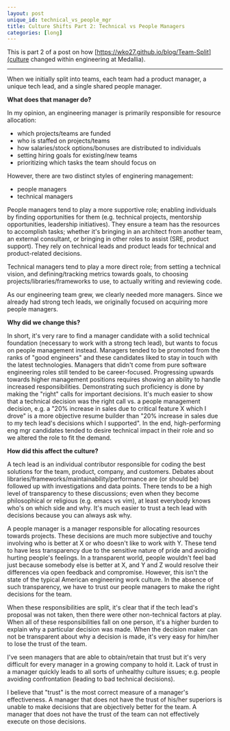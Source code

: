 ```yaml
---
layout: post
unique_id: technical_vs_people_mgr
title: Culture Shifts Part 2: Technical vs People Managers
categories: [long]
---
```


This is part 2 of a post on how [https://wko27.github.io/blog/Team-Split](culture changed within engineering at Medallia).

<hr/>

When we initially split into teams, each team had a product manager, a unique tech lead, and a single shared people manager.

**What does that manager do?**

In my opinion, an engineering manager is primarily responsible for resource allocation:
* which projects/teams are funded
* who is staffed on projects/teams
* how salaries/stock options/bonuses are distributed to individuals
* setting hiring goals for existing/new teams
* prioritizing which tasks the team should focus on

However, there are two distinct styles of enginering management:
* people managers
* technical managers

People managers tend to play a more supportive role; enabling individuals by finding opportunities for them (e.g. technical projects, mentorship opportunities, leadership initiatives).  They ensure a team has the resources to accomplish tasks; whether it's bringing in an architect from another team, an external consultant, or bringing in other roles to assist (SRE, product support).  They rely on technical leads and product leads for technical and product-related decisions.

Technical managers tend to play a more direct role; from setting a technical vision, and defining/tracking metrics towards goals, to choosing projects/libraries/frameworks to use, to actually writing and reviewing code.

As our engineering team grew, we clearly needed more managers.  Since we already had strong tech leads, we originally focused on acquiring more people managers.

**Why did we change this?**

In short, it's very rare to find a manager candidate with a solid technical foundation (necessary to work with a strong tech lead), but wants to focus on people management instead.  Managers tended to be promoted from the ranks of "good engineers" and these candidates liked to stay in touch with the latest technologies.  Managers that didn't come from pure software engineering roles still tended to be career-focused.  Progressing upwards towards higher management positions requires showing an ability to handle increased responsibilities.  Demonstrating such proficiency is done by making the "right" calls for important decisions.  It's much easier to show that a technical decision was the right call vs. a people management decision, e.g. a "20% increase in sales due to critical feature X which I drove" is a more objective resume builder than "20% increase in sales due to my tech lead's decisions which I supported".  In the end, high-performing eng mgr candidates tended to desire technical impact in their role and so we altered the role to fit the demand.

**How did this affect the culture?**

A tech lead is an individual contributor responsible for coding the best solutions for the team, product, company, and customers.  Debates about libraries/frameworks/maintainability/performance are (or should be) followed up with investigations and data points.  There tends to be a high level of transparency to these discussions; even when they become philosophical or religious (e.g. emacs vs vim), at least everybody knows who's on which side and why.  It's much easier to trust a tech lead with decisions because you can always ask why.

A people manager is a manager responsible for allocating resources towards projects.  These decisions are much more subjective and touchy involving who is better at X or who doesn't like to work with Y.  These tend to have less transparency due to the sensitive nature of pride and avoiding hurting people's feelings.  In a transparent world, people wouldn't feel bad just because somebody else is better at X, and Y and Z would resolve their differences via open feedback and compromise.  However, this isn't the state of the typical American engineering work culture.  In the absence of such transparency, we have to trust our people managers to make the right decisions for the team.

When these responsibilities are split, it's clear that if the tech lead's proposal was not taken, then there were other non-technical factors at play.  When all of these responsibilities fall on one person, it's a higher burden to explain why a particular decision was made.  When the decision maker can not be transparent about why a decision is made, it's very easy for him/her to lose the trust of the team.

I've seen managers that are able to obtain/retain that trust but it's very difficult for every manager in a growing company to hold it.  Lack of trust in a manager quickly leads to all sorts of unhealthy culture issues; e.g. people avoiding confrontation (leading to bad technical decisions).

I believe that "trust" is the most correct measure of a manager's effectiveness.  A manager that does not have the trust of his/her superiors is unable to make decisions that are objectively better for the team.  A manager that does not have the trust of the team can not effectively execute on those decisions.
